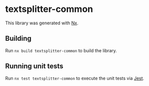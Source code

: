 # textsplitter-common

This library was generated with [Nx](https://nx.dev).

## Building

Run `nx build textsplitter-common` to build the library.

## Running unit tests

Run `nx test textsplitter-common` to execute the unit tests via [Jest](https://jestjs.io).
